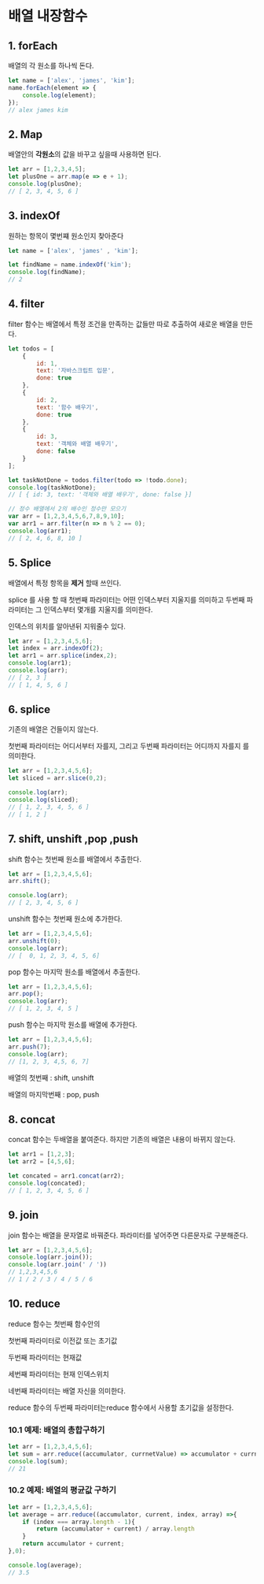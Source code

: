 배열 내장함수
===

## 1. forEach
배열의 각 원소를 하나씩 돈다.
```js
let name = ['alex', 'james', 'kim'];
name.forEach(element => {
    console.log(element);
});
// alex james kim
```
## 2. Map
배열안의 **각원소**의 값을 바꾸고 싶을때 사용하면 된다.
```js
let arr = [1,2,3,4,5];
let plusOne = arr.map(e => e + 1);
console.log(plusOne);
// [ 2, 3, 4, 5, 6 ]
```
## 3. indexOf

원하는 항목이 몇번쨰 원소인지 찾아준다
```js
let name = ['alex', 'james' , 'kim'];

let findName = name.indexOf('kim');
console.log(findName);
// 2
```
## 4. filter

filter 함수는 배열에서 특정 조건을 만족하는 값들만 따로 추출하여 새로운 배열을 만든다.

```js
let todos = [
    {
        id: 1,
        text: '자바스크립트 입문',
        done: true
    },
    {
        id: 2,
        text: '함수 배우기',
        done: true
    },
    {
        id: 3,
        text: '객체와 배열 배우기',
        done: false
    }
];

let taskNotDone = todos.filter(todo => !todo.done);
console.log(taskNotDone);
// [ { id: 3, text: '객체와 배열 배우기', done: false }]
```
```js
// 정수 배열에서 2의 배수인 정수만 모으기
var arr = [1,2,3,4,5,6,7,8,9,10];
var arr1 = arr.filter(n => n % 2 == 0);
console.log(arr1);
// [ 2, 4, 6, 8, 10 ]
```

## 5. Splice
배열에서 특정 항목을 **제거** 할때 쓰인다.

splice 를 사용 할 때 첫번째 파라미터는 어떤 인덱스부터 지울지를 의미하고 두번째 파라미터는 그 인덱스부터 몇개를 지울지를 의미한다.

인덱스의 위치를 알아낸뒤 지워줄수 있다.
```js
let arr = [1,2,3,4,5,6];
let index = arr.indexOf(2);
let arr1 = arr.splice(index,2);
console.log(arr1);
console.log(arr);
// [ 2, 3 ]
// [ 1, 4, 5, 6 ]
```

## 6. splice
기존의 배열은 건들이지 않는다.

첫번째 파라미터는 어디서부터 자를지, 그리고 두번째 파라미터는 어디까지 자를지 를 의미한다.

```js
let arr = [1,2,3,4,5,6];
let sliced = arr.slice(0,2);

console.log(arr);
console.log(sliced);
// [ 1, 2, 3, 4, 5, 6 ]
// [ 1, 2 ]
```

## 7. shift, unshift ,pop ,push
shift 함수는 첫번째 원소를 배열에서 추출한다.
```js
let arr = [1,2,3,4,5,6];
arr.shift();

console.log(arr);
// [ 2, 3, 4, 5, 6 ]
```

unshift 함수는 첫번째 원소에 추가한다.
```js
let arr = [1,2,3,4,5,6];
arr.unshift(0);
console.log(arr);
// [  0, 1, 2, 3, 4, 5, 6]
```

pop 함수는 마지막 원소를 배열에서 추출한다.
```js
let arr = [1,2,3,4,5,6];
arr.pop();
console.log(arr);
// [ 1, 2, 3, 4, 5 ]
```

push 함수는 마지막 원소를 배열에 추가한다.
```js
let arr = [1,2,3,4,5,6];
arr.push(7);
console.log(arr);
// [1, 2, 3, 4,5, 6, 7]
```
배열의 첫번째 : shift, unshift

배열의 마지막번째 : pop, push


## 8. concat
concat 함수는 두배열을 붙여준다.
하지만 기존의 배열은 내용이 바뀌지 않는다.
```js
let arr1 = [1,2,3];
let arr2 = [4,5,6];

let concated = arr1.concat(arr2);
console.log(concated);
// [ 1, 2, 3, 4, 5, 6 ]
```

## 9. join
join 함수는 배열을 문자열로 바꿔준다.
파라미터를 넣어주면 다른문자로 구분해준다.
```js
let arr = [1,2,3,4,5,6];
console.log(arr.join());
console.log(arr.join(' / '))
// 1,2,3,4,5,6
// 1 / 2 / 3 / 4 / 5 / 6
```

## 10. reduce
reduce 함수는 첫번째 함수안의

첫번째 파라미터로 이전값 또는 초기값 

두번째 파라미터는 현재값 

세번째 파라미터는 현재 인덱스위치 

네번째 파라미터는 배열 자신을 의미한다.

reduce 함수의 두번째 파라미터는reduce 함수에서 사용할 초기값을 설정한다.

### 10.1 예제: 배열의 총합구하기
```js
let arr = [1,2,3,4,5,6];
let sum = arr.reduce((accumulator, currnetValue) => accumulator + currnetValue,0);
console.log(sum);
// 21
```

### 10.2 예제: 배열의 평균값 구하기

```js
let arr = [1,2,3,4,5,6];
let average = arr.reduce((accumulator, current, index, array) =>{
    if (index === array.length - 1){
        return (accumulator + current) / array.length
    }
    return accumulator + current;
},0);

console.log(average);
// 3.5
```
